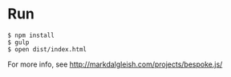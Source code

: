 # Run

```
$ npm install
$ gulp
$ open dist/index.html
```

For more info, see http://markdalgleish.com/projects/bespoke.js/

